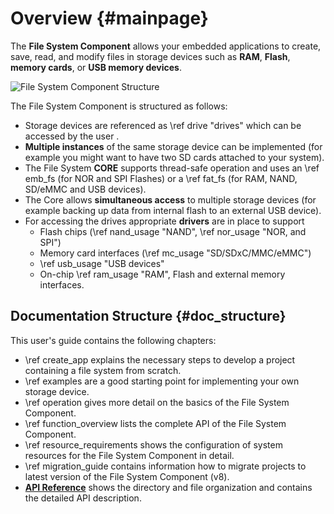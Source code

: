 # Overview {#mainpage}

The **File System Component** allows your embedded applications to create, save, read, and modify files in storage devices
such as **RAM**, **Flash**, **memory cards**, or **USB memory devices**.

![File System Component Structure](FileSystem.svg)

The File System Component is structured as follows:

- Storage devices are referenced as \ref drive "drives" which can be accessed by the user
.
- **Multiple instances** of the same storage device can be implemented (for example you might want to have two SD cards
  attached to your system).
- The File System **CORE** supports thread-safe operation and uses an \ref emb_fs (for NOR and SPI Flashes) or a \ref fat_fs
  (for RAM, NAND, SD/eMMC and USB devices).
- The Core allows **simultaneous access** to multiple storage devices (for example backing up data from internal flash to
  an external USB device).
- For accessing the drives appropriate **drivers** are in place to support
  - Flash chips (\ref nand_usage "NAND", \ref nor_usage "NOR, and SPI")
  - Memory card interfaces (\ref mc_usage "SD/SDxC/MMC/eMMC")
  - \ref usb_usage "USB devices"
  - On-chip \ref ram_usage "RAM", Flash and external memory interfaces. 

## Documentation Structure {#doc_structure}

This user's guide contains the following chapters:

- \ref create_app explains the necessary steps to develop a project containing a file system from scratch.
- \ref examples are a good starting point for implementing your own storage device.
- \ref operation gives more detail on the basics of the File System Component.
- \ref function_overview lists the complete API of the File System Component.
- \ref resource_requirements shows the configuration of system resources for the File System Component in detail.
- \ref migration_guide contains information how to migrate projects to latest version of the File System Component (v8).
- [**API Reference**](./modules.html) shows the directory and file organization and contains the detailed API description.
